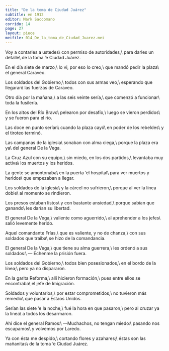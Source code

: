 ```yaml
---
title: "De la toma de Ciudad Juárez"
subtitle: en 1912
editor: Mark Saccomano
corrido: 14
page: 27
layout: piece
meifile: 014_De_la_toma_de_Ciudad_Juarez.mei
---
```

Voy a contarles a ustedes\\
con permiso de autoridades,\\
para darles un detalle\\
de la toma ’e Ciudad Juárez.

En el día siete de marzo,\\
lo vi, por eso lo creo,\\
que mandó pedir la plaza\\
el general Caraveo.

Los soldados del Gobierno,\\
todos con sus armas veo,\\
esperando que llegaran\\
las fuerzas de Caraveo.

Otro día por la mañana,\\
a las seis veinte sería,\\
que comenzó a funcionar\\
toda la fusilería.

En los altos del Río Bravo\\
pelearon por desafío,\\
luego se vieron perdidos\\
y se fueron para el río.

Las doce en punto serían\\
cuando la plaza cayó\\
en poder de los rebeldes\\
y el tiroteo terminó.

Las campanas de la iglesia\\
sonaban con alma ciega,\\
porque la plaza era ya\\
del general De la Vega.

La Cruz Azul con su equipo,\\
sin miedo, en los dos partidos,\\
levantaba muy activa\\
los muertos y los heridos.

La gente se amontonaba\\
en la puerta ’el hospital\\
para ver muertos y heridos\\
que empezaban a llegar.

Los soldados de la iglesia\\
y la cárcel no sufrieron,\\
porque al ver la línea doble\\
al momento se rindieron.

Los presos estaban listos\\
y con bastante ansiedad,\\
porque sabían que ganando\\
les darían su libertad.

El general De la Vega,\\
valiente como aguerrido,\\
al aprehender a los jefes\\
salió levemente herido.

Aquel comandante Frías,\\
que es valiente, y no de chanza,\\
con sus soldados que traiba\\
se hizo de la comandancia.

El general De la Vega,\\
que tiene su alma guerrera,\\
les ordenó a sus soldados:\\
— Échenme la prisión fuera.

Los soldados del Gobierno,\\
todos bien posesionados,\\
en el bordo de la línea;\\
pero ya no dispararon.

En la garita Reforma,\\
allí hicieron formación,\\
pues entre ellos se encontraba\\
el jefe de Imigración.

Soldados y voluntarios,\\
por estar comprometidos,\\
no tuvieron más remedio\\
que pasar a Estaos Unidos.

Serían las siete ’e la noche,\\
fué la hora en que pasaron,\\
pero al cruzar ya la línea\\
a todos los desarmaron.

Ahi dice el general Ramos:\\
—Muchachos, no tengan miedo:\\
pasando nos escapamos\\
y volvemos por Laredo.

Ya con ésta me despido,\\
cortando flores y azahares;\\
éstas son las mañanitas\\
de la toma ‘e Ciudad Juárez.
